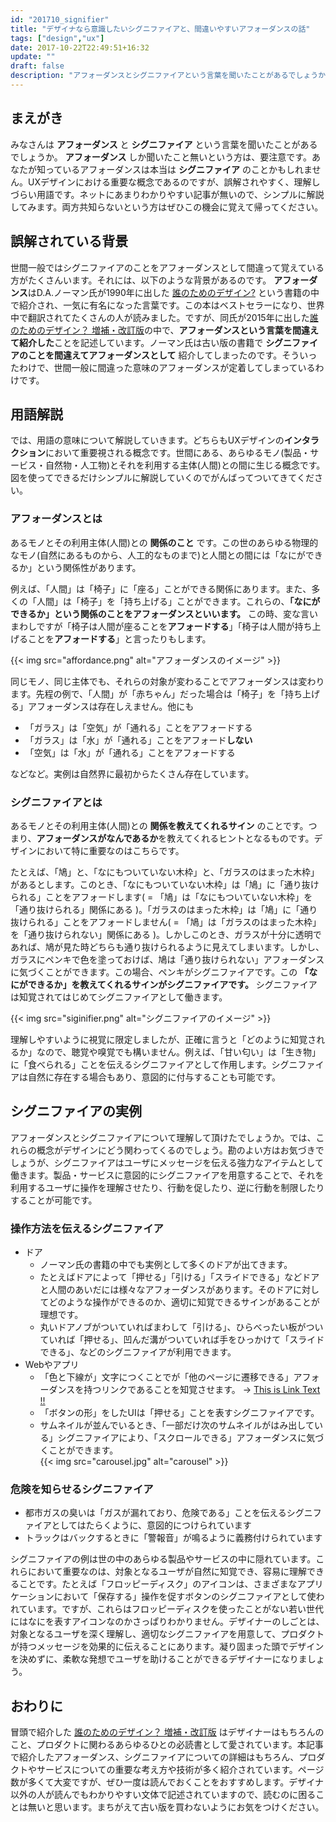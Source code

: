 ```yaml
---
id: "201710_signifier"
title: "デザイナなら意識したいシグニファイアと、間違いやすいアフォーダンスの話"
tags: ["design","ux"]
date: 2017-10-22T22:49:51+16:32
update: ""
draft: false
description: "アフォーダンスとシグニファイアという言葉を聞いたことがあるでしょうか。アフォーダンスしか聞いたこと無いという方、要注意です。"
---
```



## まえがき
みなさんは **アフォーダンス** と **シグニファイア** という言葉を聞いたことがあるでしょうか。 <b>アフォーダンス</b> しか聞いたこと無いという方は、要注意です。あなたが知っているアフォーダンスは本当は <b>シグニファイア</b> のことかもしれません。UXデザインにおける重要な概念であるのですが、誤解されやすく、理解しづらい用語です。ネットにあまりわかりやすい記事が無いので、シンプルに解説してみます。両方共知らないという方はぜひこの機会に覚えて帰ってください。


## 誤解されている背景
世間一般ではシグニファイアのことをアフォーダンスとして間違って覚えている方がたくさんいます。それには、以下のような背景があるのです。
<b>アフォーダンス</b>はD.A.ノーマン氏が1990年に出した [誰のためのデザイン?](https://www.amazon.co.jp/dp/478850362X/ref=cm_sw_r_tw_dp_x_.Vl5zbYK2K00R) という書籍の中で紹介され、一気に有名になった言葉です。この本はベストセラーになり、世界中で翻訳されてたくさんの人が読みました。ですが、同氏が2015年に出した[誰のためのデザイン？ 増補・改訂版](https://amzn.to/2yAmeln)の中で、<b>アフォーダンスという言葉を間違えて紹介した</b>ことを記述しています。ノーマン氏は古い版の書籍で **シグニファイアのことを間違えてアフォーダンスとして** 紹介してしまったのです。そういったわけで、世間一般に間違った意味のアフォーダンスが定着してしまっているわけです。


## 用語解説
では、用語の意味について解説していきます。どちらもUXデザインの<b>インタラクション</b>において重要視される概念です。世間にある、あらゆるモノ(製品・サービス・自然物・人工物)とそれを利用する主体(人間)との間に生じる概念です。図を使ってできるだけシンプルに解説していくのでがんばってついてきてください。

### アフォーダンスとは
あるモノとその利用主体(人間)との **関係のこと** です。この世のあらゆる物理的なモノ(自然にあるものから、人工的なものまで)と人間との間には「なにができるか」という関係性があります。

例えば、「人間」は「椅子」に「座る」ことができる関係にあります。また、多くの「人間」は「椅子」を「持ち上げる」ことができます。これらの、**「なにができるか」という関係のことをアフォーダンスといいます。** この時、変な言いまわしですが「椅子は人間が座ることを<b>アフォードする</b>」「椅子は人間が持ち上げることを<b>アフォードする</b>」と言ったりもします。

{{< img src="affordance.png" alt="アフォーダンスのイメージ" >}}

同じモノ、同じ主体でも、それらの対象が変わることでアフォーダンスは変わります。先程の例で、「人間」が「赤ちゃん」だった場合は「椅子」を「持ち上げる」アフォーダンスは存在しえません。他にも

- 「ガラス」は「空気」が「通れる」ことをアフォードする
- 「ガラス」は「水」が「通れる」ことをアフォード<b>しない</b>
- 「空気」は「水」が「通れる」ことをアフォードする

などなど。実例は自然界に最初からたくさん存在しています。

### シグニファイアとは
あるモノとその利用主体(人間)との **関係を教えてくれるサイン** のことです。つまり、<b>アフォーダンスがなんであるか</b>を教えてくれるヒントとなるものです。デザインにおいて特に重要なのはこちらです。

たとえば、「鳩」と、「なにもついていない木枠」と、「ガラスのはまった木枠」があるとします。このとき、「なにもついていない木枠」は「鳩」に「通り抜けられる」ことをアフォードします( = 「鳩」は「なにもついていない木枠」を「通り抜けられる」関係にある )。「ガラスのはまった木枠」は「鳩」に「通り抜けられる」ことをアフォードしません( = 「鳩」は「ガラスのはまった木枠」を「通り抜けられない」関係にある )。しかしこのとき、ガラスが十分に透明であれば、鳩が見た時どちらも通り抜けられるように見えてしまいます。しかし、ガラスにペンキで色を塗っておけば、鳩は「通り抜けられない」アフォーダンスに気づくことができます。この場合、ペンキがシグニファイアです。この **「なにができるか」を教えてくれるサインがシグニファイアです。** シグニファイアは知覚されてはじめてシグニファイアとして働きます。

{{< img src="siginifier.png" alt="シグニファイアのイメージ" >}}

理解しやすいように視覚に限定しましたが、正確に言うと「どのように知覚されるか」なので、聴覚や嗅覚でも構いません。例えば、「甘い匂い」は「生き物」に「食べられる」ことを伝えるシグニファイアとして作用します。シグニファイアは自然に存在する場合もあり、意図的に付与することも可能です。


## シグニファイアの実例
アフォーダンスとシグニファイアについて理解して頂けたでしょうか。では、これらの概念がデザインにどう関わってくるのでしょう。勘のよい方はお気づきでしょうが、シグニファイアはユーザにメッセージを伝える強力なアイテムとして働きます。製品・サービスに意図的にシグニファイアを用意することで、それを利用するユーザに操作を理解させたり、行動を促したり、逆に行動を制限したりすることが可能です。

### 操作方法を伝えるシグニファイア
- ドア
    - ノーマン氏の書籍の中でも実例として多くのドアが出てきます。
    - たとえばドアによって「押せる」「引ける」「スライドできる」などドアと人間のあいだには様々なアフォーダンスがあります。そのドアに対してどのような操作ができるのか、適切に知覚できるサインがあることが理想です。
    - 丸いドアノブがついていればまわして「引ける」、ひらべったい板がついていれば「押せる」、凹んだ溝がついていれば手をひっかけて「スライドできる」、などのシグニファイアが利用できます。
- Webやアプリ
    - 「色と下線が」文字につくことでが「他のページに遷移できる」アフォーダンスを持つリンクであることを知覚させます。 → [This is Link Text !!](https://twitter.com/psephopaiktes)
    - 「ボタンの形」をしたUIは「押せる」ことを表すシグニファイアです。
    - サムネイルが並んでいるとき、「一部だけ次のサムネイルがはみ出している」シグニファイアにより、「スクロールできる」アフォーダンスに気づくことができます。  
    {{< img src="carousel.jpg" alt="carousel" >}}

### 危険を知らせるシグニファイア
- 都市ガスの臭いは「ガスが漏れており、危険である」ことを伝えるシグニファイアとしてはたらくように、意図的につけられています
- トラックはバックするときに「警報音」が鳴るように義務付けられています

シグニファイアの例は世の中のあらゆる製品やサービスの中に隠れています。これらにおいて重要なのは、対象となるユーザが自然に知覚でき、容易に理解できることです。たとえば「フロッピーディスク」のアイコンは、さまざまなアプリケーションにおいて「保存する」操作を促すボタンのシグニファイアとして使われています。ですが、これらはフロッピーディスクを使ったことがない若い世代にはなにを表すアイコンなのかさっぱりわかりません。デザイナーのしごとは、対象となるユーザを深く理解し、適切なシグニファイアを用意して、プロダクトが持つメッセージを効果的に伝えることにあります。凝り固まった頭でデザインを決めずに、柔軟な発想でユーザを助けることができるデザイナーになりましょう。



## おわりに
冒頭で紹介した [誰のためのデザイン？ 増補・改訂版](https://amzn.to/2yAmeln) はデザイナーはもちろんのこと、プロダクトに関わるあらゆるひとの必読書として愛されています。本記事で紹介したアフォーダンス、シグニファイアについての詳細はもちろん、プロダクトやサービスについての重要な考え方や技術が多く紹介されています。ページ数が多くて大変ですが、ぜひ一度は読んでおくことをおすすめします。デザイナ以外の人が読んでもわかりやすい文体で記述されていますので、読むのに困ることは無いと思います。まちがえて古い版を買わないようにお気をつけください。
